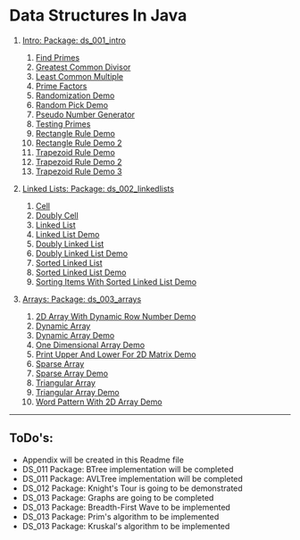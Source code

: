 # Data Structures In Java

1. [Intro: Package: ds_001_intro](src/ds_001_intro)
	1. [Find Primes](src/ds_001_intro/FindPrimes.java)
	2. [Greatest Common Divisor](src/ds_001_intro/GCD.java)
	3. [Least Common Multiple](src/ds_001_intro/LCM.java)
	4. [Prime Factors](src/ds_001_intro/PrimeFactorsDemo.java)
	5. [Randomization Demo](src/ds_001_intro/RandomizatinDemo.java)
	6. [Random Pick Demo](src/ds_001_intro/RandomPickDemo.java)
	7. [Pseudo Number Generator](src/ds_001_intro/PSNG.java)
	8. [Testing Primes](src/ds_001_intro/TestingPrimes.java)
	9. [Rectangle Rule Demo](src/ds_001_intro/RectangleRuleAlgoDemo.java)
	10. [Rectangle Rule Demo 2](src/ds_001_intro/RectangleRuleAlgoDemoV2.java)
	11. [Trapezoid Rule Demo](src/ds_001_intro/TrapezoidRuleAlgoDemo.java)
	12. [Trapezoid Rule Demo 2](src/ds_001_intro/TrapezoidRuleAlgoDemoV2.java)
	13. [Trapezoid Rule Demo 3](src/ds_001_intro/TrapezoidRuleAlgoDemoV3.java)

2. [Linked Lists: Package: ds_002_linkedlists](src/ds_002_linkedlists)
	1. [Cell](src/ds_002_linkedlists/Cell.java)
	2. [Doubly Cell](src/ds_002_linkedlists/DCell.java)
	3. [Linked List](src/ds_002_linkedlists/LinkedList.java)
	4. [Linked List Demo](src/ds_002_linkedlists/LinkedListDemo.java)
	5. [Doubly Linked List](src/ds_002_linkedlists/DoublyLinkedList.java)
	6. [Doubly Linked List Demo](src/ds_002_linkedlists/DoublyLinkedListDemo.java)
	7. [Sorted Linked List](src/ds_002_linkedlists/SortedLinkedList.java)
	8. [Sorted Linked List Demo](src/ds_002_linkedlists/SortedLinkedListDemo.java)
	9. [Sorting Items With Sorted Linked List Demo](src/ds_002_linkedlists/SortingItemsWithSortedLinkedListDemo.java)

3. [Arrays: Package: ds_003_arrays](src/ds_003_arrays)
	1. [2D Array With Dynamic Row Number Demo](src/ds_003_arrays/Array2DWithVaryingRowNumbersDemo.java)
	2. [Dynamic Array](src/ds_003_arrays/DynamicArray.java)
	3. [Dynamic Array Demo](src/ds_003_arrays/DynamicArrayDemo.java)
	4. [One Dimensional Array Demo](src/ds_003_arrays/OneDimensionalArrayDemo.java)
	5. [Print Upper And Lower For 2D Matrix Demo](src/ds_003_arrays/PrintUpperAndLowerFor2DMatrixDemo.java)
	6. [Sparse Array](src/ds_003_arrays/SparseArray.java)
	7. [Sparse Array Demo](src/ds_003_arrays/SparseArrayDemo.java)
	8. [Triangular Array](src/ds_003_arrays/TriangularArray.java)
	9. [Triangular Array Demo](src/ds_003_arrays/TriangularArrayDemo.java)
	10. [Word Pattern With 2D Array Demo](src/ds_003_arrays/WordPatternWith2DArrayDemo.java)

*******

## ToDo's:

- Appendix will be created in this Readme file
- DS_011 Package: BTree implementation will be completed
- DS_011 Package: AVLTree implementation will be completed
- DS_012 Package: Knight's Tour is going to be demonstrated
- DS_013 Package: Graphs are going to be completed
- DS_013 Package: Breadth-First Wave to be implemented
- DS_013 Package: Prim's algorithm to be implemented
- DS_013 Package: Kruskal's algorithm to be implemented